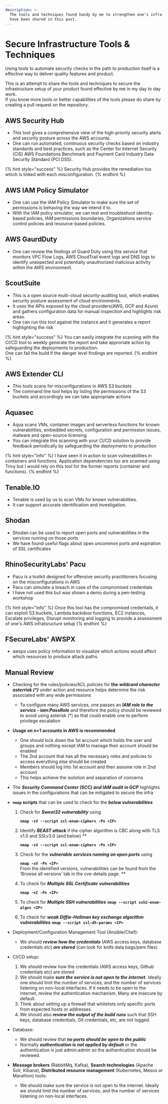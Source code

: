 ```yaml
---
description: >-
  The tools and techniques found handy by me to strengthen one's infra security
  have been shared in this post.
---
```


# Secure Infrastructure Tools & Techniques

Using tools to automate security checks in the path to production itself is a effective way to deliver quality features and product.

This is an attempt to share the tools and techniques to secure the infrastructure setup of your product found effective by me in my day to day work.  
If you know more tools or better capabilities of the tools please do share by creating a pull request on the repository.

## AWS Security Hub

* This tool gives  a comprehensive view of the high-priority security alerts and security posture across the AWS accounts.
* One can run automated, continuous security checks based on industry standards and best practices, such as the Center for Internet Security \(CIS\) AWS Foundations Benchmark and Payment Card Industry Data Security Standard \(PCI DSS\).

{% hint style="success" %}
Security Hub provides the remediation too which is linked with each misconfiguration.
{% endhint %}

## AWS IAM Policy Simulator

* One can use the IAM Policy Simulator to make sure the set of permissions is behaving the way we intend it to. 
* With the IAM policy simulator, we can test and troubleshoot identity-based policies, IAM permissions boundaries, Organizations service control policies and resource-based policies.

## AWS GaurdDuty

* One can review the findings of Guard Duty using this service that monitors VPC Flow Logs, AWS CloudTrail event logs and DNS logs to identify unexpected and potentially unauthorized malicious activity within the AWS environment.

## ScoutSuite

* This is a open source multi-cloud security-auditing tool, which enables security posture assessment of cloud environments.
* It uses the APIs exposed by the cloud providers\(AWS, GCP and Azure\) and gathers configuration data for manual inspection and highlights risk areas.
* One can run this tool against the instance and it generates a report highlighting the risk

{% hint style="success" %}
You can easily integrate the scanning with the CI/CD tool to weekly generate the report and take approriate action by safeguarding the deployments to production.  
One can fail the build if the danger level findings are reported.
{% endhint %}

## AWS Extender CLI

* This tools scans for misconfigurations in AWS S3 buckets
* The command line tool helps by listing the permissions of the S3 buckets and accordingly we can take appropriate actions

## Aquasec

* Aqua scans VMs, container images and serverless functions for known vulnerabilities, embedded secrets, configuration and permission issues, malware and open-source licensing
* You can integrate this scanning with your CI/CD solution to provide feedback periodically by safeguarding the deployments to production

{% hint style="info" %}
I have seen it in action to scan vulnerabilities in containers and functions. Application dependencies too are scanned using Trivy but I would rely on this tool for the former reports \(container and functions\).
{% endhint %}

## Tenable.IO

* Tenable is used by us to scan VMs for known vulnerabilities.
* It can support accurate identification and investigation.

## **Shodan**

* Shodan can be used to report open ports and vulnerabilities in the services running on those ports
* We have found useful flags about open uncommon ports and expiration of SSL certificates

## RhinoSecurityLabs' Pacu

* Pacu is a toolkit designed for offensive security practitioners focusing on the misconfigurations in AWS
* Pacu can simulate a breach in case of the compromised credentials
* I have not used this but was shown a demo during a pen-testing workshop

{% hint style="info" %}
Once this tool has the compromised credentails, it can exploit S3 buckets, Lambda backdoor functions, EC2 instances, Escalate privileges, Disrupt monitoring and logging to provide a assessment of one's AWS infratsructure setup
{% endhint %}

## FSecureLabs' AWSPX

* awspx uses policy information to visualize which actions would affect which resources to produce attack paths. 

## Manual Review

* Checking for the rules/policies/ACL policies for **the** _**wildcard character asterrisk  \(\*\)**_  under action and resource helps determine the risk associated with any wide permissions
  * To configure many AWS services, one passes an _**IAM role to the service - iam:PassRole**_ and therefore the policy should be reviewed to avoid using asterisk \(\*\) as that could enable one to perform privilege escalation
* **Usage on n+1 accounts  in AWS is recommended**
  * One should lock down the 1st account which holds the user and groups and nothing except IAM to manage their account should be enabled
  * The 2nd account that has all the necessary roles and policies to access everything else should be created
  * Members should log into 1st account and then  assume role in 2nd account
  * This helps achieve the isolotion and separation of concerns
* The _**Security Command Center \(SCC\) and IAM audit in GCP**_ highlights issues in the configurations that can  be mitigated to secure the infra
* **`nmap` scripts** that can be used to check for the _**below vulnerabilities**_

  1. Check for _**Sweet32 vulnerability**_ using

     **`nmap -sV --script ssl-enum-ciphers -Pn <IP>`**

  2. Identify _**BEAST attack**_ if the cipher algorithm is CBC along with TLS v1.0 and SSLv3.0 \(and below\) _\*\*_

     **`nmap -sV --script ssl-enum-ciphers -Pn <IP>`**

  3. Check for the _**vulnerable services running on open ports**_ using

     **`nmap -sV -Pn <IP>`**  
     From the identified versions, vulnerabilities can be found from the ‘Browse all versions’ tab in the cve-details page. _\*\*_

  4. To check for _**Multiple SSL Certificate**_ _**vulnerabilities**_ 

     **`nmap -sC -Pn <IP>`**

  5. To check for _**Multiple SSH vulnerabilities**_ **`nmap --script ssh2-enum-algos <IP>`** 
  6. To check for _**weak Diffie-Hellman key exchange algorithm**_ _**vulnerabilities**_ **`nmap --script ssl-dh-params <IP>`**

* Deployment/Configuration Management Tool  \(Ansible/Chef\):
  * We should _**review how the credentials**_ \(AWS access keys, database credentials etc\) _**are stored**_ \(can look for knife data bags/pem files\)
* CI/CD setup:
  1. We should review how the credentials \(AWS access keys, Github credentials etc\) are stored
  2. We should make _**sure the service is not open to the internet**_. Ideally one should limit the number of services, and the number of services listening on non-local interfaces. If it needs to be open to the internet, review the authentication mechanism. Many are insecure by default.
  3. Think about setting up a firewall that whitelists only specific ports from expected hosts or addresses.
  4. We should also _**review the output of the build runs**_ such that SSH keys, database credentials, Git credentials, etc, are not logged.
* Database:
  * We should review that _**no ports should be open to the public**_
  * Normally _**authentication is not applied by default**_ or the authentication is just admin:admin so the authentication should be reviewed.
* **Message brokers** \(RabbitMq, Kafka\), **Search technologies** \(Apache Solr, Kibana\), **Distributed resource management** \(Kubernetes, Mesos or Marathon\) tools:
  * We should make sure the service is not open to the internet. Ideally we should limit the number of services, and the number of services listening on non-local interfaces.

